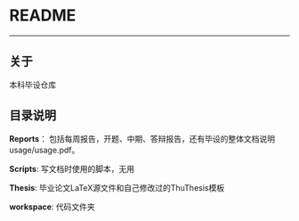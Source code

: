 # README
* * * * *
## 关于
本科毕设仓库
## 目录说明
**Reports**： 包括每周报告，开题、中期、答辩报告，还有毕设的整体文档说明
usage/usage.pdf。

**Scripts**: 写文档时使用的脚本，无用

**Thesis**: 毕业论文LaTeX源文件和自己修改过的ThuThesis模板

**workspace**: 代码文件夹



